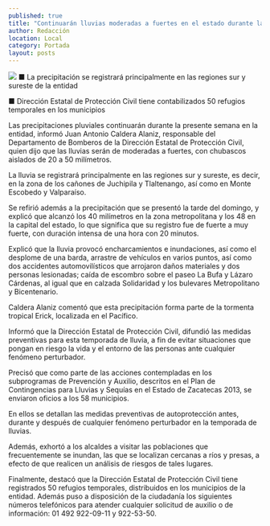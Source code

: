 ```yaml
---
published: true
title: "Continuarán lluvias moderadas a fuertes en el estado durante la semana, informan"
author: Redacción
location: Local
category: Portada
layout: posts
---
```


![](http://i.imgur.com/kJ7XVzym.jpg)
■ La precipitación se registrará principalmente en las regiones sur y sureste de la entidad

■ Dirección Estatal de Protección Civil tiene contabilizados 50 refugios temporales en los municipios

Las precipitaciones pluviales continuarán durante la presente semana en la entidad, informó Juan Antonio Caldera Alaniz, responsable del Departamento de Bomberos de la Dirección Estatal de Protección Civil, quien dijo que las lluvias serán de moderadas a fuertes, con chubascos aislados de 20 a 50 milímetros.

La lluvia se registrará principalmente en las regiones sur y sureste, es decir, en la zona de los cañones de Juchipila y Tlaltenango, así como en Monte Escobedo y Valparaíso.

Se refirió además a la precipitación que se presentó la tarde del domingo, y explicó que alcanzó los 40 milímetros en la zona metropolitana y los 48 en la capital del estado, lo que significa que su registro fue de fuerte a muy fuerte, con duración intensa de una hora con 20 minutos.

Explicó que la lluvia provocó encharcamientos e inundaciones, así como el desplome de una barda, arrastre de vehículos en varios puntos, así como dos accidentes automovilísticos que arrojaron daños materiales y dos personas lesionadas; caída de escombro sobre el paseo La Bufa y  Lázaro Cárdenas, al igual que en calzada Solidaridad y los bulevares Metropolitano y Bicentenario.

Caldera Alaniz comentó que esta precipitación forma parte de la tormenta tropical Erick, localizada en el Pacífico.

Informó que la Dirección Estatal de Protección Civil, difundió las medidas preventivas para esta temporada de lluvia, a fin de evitar situaciones que pongan en riesgo la vida y el entorno de las personas ante cualquier fenómeno perturbador.

Precisó que como parte de las acciones contempladas en los subprogramas de Prevención y Auxilio, descritos en el Plan de Contingencias para Lluvias y Sequías en el Estado de Zacatecas 2013, se enviaron oficios a los 58 municipios.

En ellos se detallan las medidas preventivas de autoprotección antes, durante y después de cualquier fenómeno perturbador en la temporada de lluvias.

Además, exhortó a los alcaldes a visitar las poblaciones que frecuentemente se inundan, las que se localizan cercanas a ríos y presas, a efecto de que realicen un análisis de riesgos de tales lugares.

Finalmente, destacó que la Dirección Estatal de Protección Civil tiene registrados 50 refugios temporales, distribuidos en los municipios de la entidad. Además puso a disposición de la ciudadanía los siguientes números telefónicos para atender cualquier  solicitud de auxilio o de información: 01 492 922-09-11 y 922-53-50.
